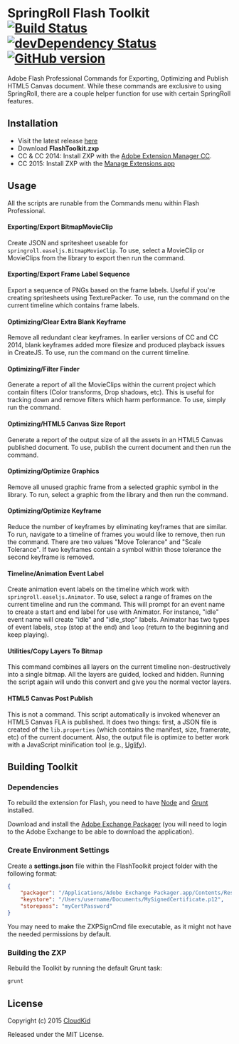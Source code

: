 # SpringRoll Flash Toolkit [![Build Status](https://travis-ci.org/SpringRoll/FlashToolkit.svg)](https://travis-ci.org/SpringRoll/FlashToolkit) [![devDependency Status](https://david-dm.org/SpringRoll/FlashToolkit/dev-status.svg)](https://david-dm.org/SpringRoll/FlashToolkit#info=devDependencies) [![GitHub version](https://badge.fury.io/gh/SpringRoll%2FFlashToolkit.svg)](http://badge.fury.io/gh/SpringRoll%2FFlashToolkit)

Adobe Flash Professional Commands for Exporting, Optimizing and Publish HTML5 Canvas document. While these commands are exclusive to using SpringRoll, there are a couple helper function for use with certain SpringRoll features.

## Installation

* Visit the latest release [here](https://github.com/SpringRoll/FlashToolkit/releases)
* Download **FlashToolkit.zxp**
* CC & CC 2014: Install ZXP with the [Adobe Extension Manager CC](https://www.adobe.com/exchange/em_download/).
* CC 2015: Install ZXP with the  [Manage Extensions app](https://blogs.adobe.com/flashpro/installing-zxp-extensions-using-the-manage-extensions-utility/)

## Usage

All the scripts are runable from the Commands menu within Flash Professional.

#### Exporting/Export BitmapMovieClip

Create JSON and spritesheet useable for `springroll.easeljs.BitmapMovieClip`. To use, select a MovieClip or MovieClips from the library to export then run the command.

#### Exporting/Export Frame Label Sequence

Export a sequence of PNGs based on the frame labels. Useful if you're creating spritesheets using TexturePacker. To use, run the command on the current timeline which contains frame labels.

#### Optimizing/Clear Extra Blank Keyframe

Remove all redundant clear keyframes. In earlier versions of CC and CC 2014, blank keyframes added more filesize and produced playback issues in CreateJS. To use, run the command on the current timeline.

#### Optimizing/Filter Finder

Generate a report of all the MovieClips within the current project which contain filters (Color transforms, Drop shadows, etc). This is useful for tracking down and remove filters which harm performance. To use, simply run the command.

#### Optimizing/HTML5 Canvas Size Report

Generate a report of the output size of all the assets in an HTML5 Canvas published document. To use, publish the current document and then run the command.

#### Optimizing/Optimize Graphics

Remove all unused graphic frame from a selected graphic symbol in the library. To run, select a graphic from the library and then run the command.

#### Optimizing/Optimize Keyframe

Reduce the number of keyframes by eliminating keyframes that are similar. To run, navigate to a timeline of frames you would like to remove, then run the command. There are two values "Move Tolerance" and "Scale Tolerance". If two keyframes contain a symbol within those tolerance the second keyframe is removed.

#### Timeline/Animation Event Label

Create animation event labels on the timeline which work with `springroll.easeljs.Animator`. To use, select a range of frames on the current timeline and run the command. This will prompt for an event name to create a start and end label for use with Animator. For instance, "idle" event name will create "idle" and "idle_stop" labels. Animator has two types of event labels, `stop` (stop at the end) and `loop` (return to the beginning and keep playing).

#### Utilities/Copy Layers To Bitmap

This command combines all layers on the current timeline non-destructively into a single bitmap. All the layers are guided, locked and hidden. Running the script again will undo this convert and give you the normal vector layers. 

#### HTML5 Canvas Post Publish

This is not a command. This script automatically is invoked whenever an HTML5 Canvas FLA is published. It does two things: first, a JSON file is created of the `lib.properties` (which contains the manifest, size, framerate, etc) of the current document. Also, the output file is optimize to better work with a JavaScript minification tool (e.g., [Uglify](https://github.com/mishoo/UglifyJS2)).

## Building Toolkit

### Dependencies

To rebuild the extension for Flash, you need to have [Node](http://nodejs.org) and [Grunt](http://gruntjs.com/getting-started) installed.

Download and install the [Adobe Exchange Packager](https://www.adobeexchange.com/resources) (you will need to login to the Adobe Exchange to be able to download the application).

### Create Environment Settings

Create a **settings.json** file within the FlashToolkit project folder with the following format:

```json
{
	"packager": "/Applications/Adobe Exchange Packager.app/Contents/Resources/macosx/ZXPSignCmd",
	"keystore": "/Users/username/Documents/MySignedCertificate.p12",
	"storepass": "myCertPassword"
}
```
You may need to make the ZXPSignCmd file executable, as it might not have the needed permissions by default.

### Building the ZXP

Rebuild the Toolkit by running the default Grunt task:

```bash
grunt
```

## License

Copyright (c) 2015 [CloudKid](https://github.com/cloudkidstudio)

Released under the MIT License.

